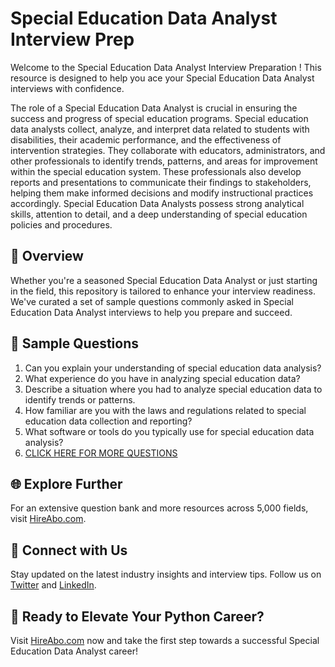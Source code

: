 # Special Education Data Analyst Interview Prep

Welcome to the Special Education Data Analyst Interview Preparation ! This resource is designed to help you ace your Special Education Data Analyst interviews with confidence.

The role of a Special Education Data Analyst is crucial in ensuring the success and progress of special education programs. Special education data analysts collect, analyze, and interpret data related to students with disabilities, their academic performance, and the effectiveness of intervention strategies. They collaborate with educators, administrators, and other professionals to identify trends, patterns, and areas for improvement within the special education system. These professionals also develop reports and presentations to communicate their findings to stakeholders, helping them make informed decisions and modify instructional practices accordingly. Special Education Data Analysts possess strong analytical skills, attention to detail, and a deep understanding of special education policies and procedures.

## 🚀 Overview

Whether you're a seasoned Special Education Data Analyst or just starting in the field, this repository is tailored to enhance your interview readiness. We've curated a set of sample questions commonly asked in Special Education Data Analyst interviews to help you prepare and succeed.

## 📝 Sample Questions

1. Can you explain your understanding of special education data analysis?
2. What experience do you have in analyzing special education data?
3. Describe a situation where you had to analyze special education data to identify trends or patterns.
4. How familiar are you with the laws and regulations related to special education data collection and reporting?
5. What software or tools do you typically use for special education data analysis?
6. [CLICK HERE FOR MORE QUESTIONS](https://hireabo.com/job/4_3_33/Special%20Education%20Data%20Analyst)

## 🌐 Explore Further

For an extensive question bank and more resources across 5,000 fields, visit [HireAbo.com](https://www.hireabo.com).

## 📱 Connect with Us

Stay updated on the latest industry insights and interview tips. Follow us on [Twitter](https://twitter.com/hireabo) and [LinkedIn](https://www.linkedin.com/in/hire-abo-3609972a8/).

## 🚀 Ready to Elevate Your Python Career?

Visit [HireAbo.com](https://www.hireabo.com) now and take the first step towards a successful Special Education Data Analyst career!